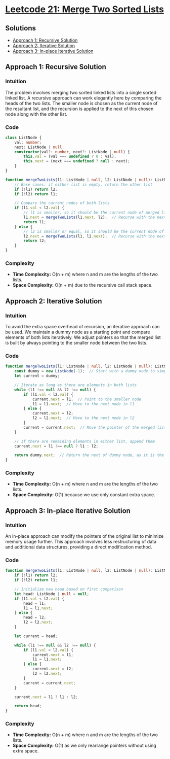 # [Leetcode 21: Merge Two Sorted Lists](https://leetcode.com/problems/merge-two-sorted-lists/)

## Solutions
- [Approach 1: Recursive Solution](#approach-1)
- [Approach 2: Iterative Solution](#approach-2)
- [Approach 3: In-place Iterative Solution](#approach-3)

## Approach 1: Recursive Solution

### Intuition
The problem involves merging two sorted linked lists into a single sorted linked list. A recursive approach can work elegantly here by comparing the heads of the two lists. The smaller node is chosen as the current node of the resultant list, and the recursion is applied to the next of this chosen node along with the other list. 

### Code
```typescript
class ListNode {
    val: number;
    next: ListNode | null;
    constructor(val?: number, next?: ListNode | null) {
        this.val = (val === undefined ? 0 : val);
        this.next = (next === undefined ? null : next);
    }
}

function mergeTwoLists(l1: ListNode | null, l2: ListNode | null): ListNode | null {
    // Base cases: if either list is empty, return the other list
    if (!l1) return l2;
    if (!l2) return l1;

    // Compare the current nodes of both lists
    if (l1.val < l2.val) {
        // l1 is smaller, so it should be the current node of merged list
        l1.next = mergeTwoLists(l1.next, l2);  // Recurse with the next of l1
        return l1;
    } else {
        // l2 is smaller or equal, so it should be the current node of merged list
        l2.next = mergeTwoLists(l1, l2.next);  // Recurse with the next of l2
        return l2;
    }
}
```

### Complexity
- **Time Complexity:** O(n + m) where n and m are the lengths of the two lists.
- **Space Complexity:** O(n + m) due to the recursive call stack space.

## Approach 2: Iterative Solution

### Intuition
To avoid the extra space overhead of recursion, an iterative approach can be used. We maintain a dummy node as a starting point and compare elements of both lists iteratively. We adjust pointers so that the merged list is built by always pointing to the smaller node between the two lists.

### Code
```typescript
function mergeTwoLists(l1: ListNode | null, l2: ListNode | null): ListNode | null {
    const dummy = new ListNode(-1);  // Start with a dummy node to simplify edge cases
    let current = dummy;

    // Iterate as long as there are elements in both lists
    while (l1 !== null && l2 !== null) {
        if (l1.val < l2.val) {
            current.next = l1;  // Point to the smaller node
            l1 = l1.next;  // Move to the next node in l1
        } else {
            current.next = l2;
            l2 = l2.next;  // Move to the next node in l2
        }
        current = current.next;  // Move the pointer of the merged list
    }

    // If there are remaining elements in either list, append them
    current.next = l1 !== null ? l1 : l2;

    return dummy.next;  // Return the next of dummy node, as it is the actual head
}
```

### Complexity
- **Time Complexity:** O(n + m) where n and m are the lengths of the two lists.
- **Space Complexity:** O(1) because we use only constant extra space.

## Approach 3: In-place Iterative Solution

### Intuition
An in-place approach can modify the pointers of the original list to minimize memory usage further. This approach involves less restructuring of data and additional data structures, providing a direct modification method.

### Code
```typescript
function mergeTwoLists(l1: ListNode | null, l2: ListNode | null): ListNode | null {
    if (!l1) return l2;
    if (!l2) return l1;

    // Initialize new head based on first comparison
    let head: ListNode | null = null;
    if (l1.val < l2.val) {
        head = l1;
        l1 = l1.next;
    } else {
        head = l2;
        l2 = l2.next;
    }

    let current = head;

    while (l1 !== null && l2 !== null) {
        if (l1.val < l2.val) {
            current.next = l1;
            l1 = l1.next;
        } else {
            current.next = l2;
            l2 = l2.next;
        }
        current = current.next;
    }

    current.next = l1 ? l1 : l2;

    return head;
}
```

### Complexity
- **Time Complexity:** O(n + m) where n and m are the lengths of the two lists.
- **Space Complexity:** O(1) as we only rearrange pointers without using extra space.

